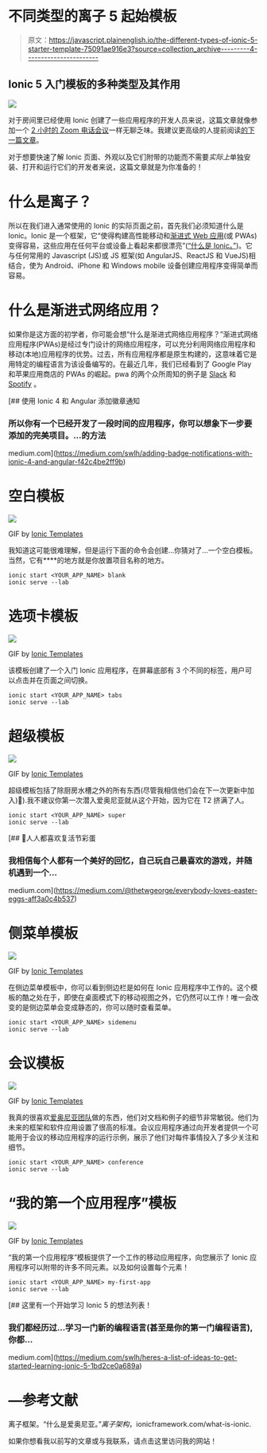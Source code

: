 # 不同类型的离子 5 起始模板

> 原文：<https://javascript.plainenglish.io/the-different-types-of-ionic-5-starter-template-75091ae916e3?source=collection_archive---------4----------------------->

## Ionic 5 入门模板的多种类型及其作用

![](img/02888969a416fce5a78ed316413fe4d0.png)

对于房间里已经使用 Ionic 创建了一些应用程序的开发人员来说，这篇文章就像参加一个 [2 小时的 Zoom 电话会议](https://medium.com/muddyum/asleep-employee-embarrassed-when-boss-calls-on-him-to-participate-in-zoom-meeting-d88c858b1929)一样无聊乏味。我建议更高级的人提前阅读[的下一篇文章](https://medium.com/swlh/heres-a-list-of-ideas-to-get-started-learning-ionic-5-1bd2ce0a689a)。

对于想要快速了解 Ionic 页面、外观以及它们附带的功能而不需要*实际上*单独安装、打开和运行它们的开发者来说，这篇文章就是为你准备的！

# **什么是离子？**

所以在我们进入通常使用的 Ionic 的实际页面之前，首先我们必须知道什么是 Ionic。Ionic 是一个框架，它“使得构建高性能移动和[渐进式 Web 应用](https://web.dev/what-are-pwas/)(或 PWAs)变得容易，这些应用在任何平台或设备上看起来都很漂亮”([“什么是 Ionic。”](https://ionicframework.com/what-is-ionic))。它与任何常用的 Javascript (JS)或 JS 框架(如 AngularJS、ReactJS 和 VueJS)相结合，使为 Android、iPhone 和 Windows mobile 设备创建应用程序变得简单而容易。

# 什么是渐进式网络应用？

如果你是这方面的初学者，你可能会想“什么是渐进式网络应用程序？”渐进式网络应用程序(PWAs)是经过专门设计的网络应用程序，可以充分利用网络应用程序和移动(本地)应用程序的优势。过去，所有应用程序都是原生构建的，这意味着它是用特定的编程语言为该设备编写的。在最近几年，我们已经看到了 Google Play 和苹果应用商店的 PWAs 的崛起。pwa 的两个众所周知的例子是 [Slack](https://slack.com/) 和 [Spotify](https://www.spotify.com/us/) 。

[](https://medium.com/swlh/adding-badge-notifications-with-ionic-4-and-angular-f42c4be2ff9b) [## 使用 Ionic 4 和 Angular 添加徽章通知

### 所以你有一个已经开发了一段时间的应用程序，你可以想象下一步要添加的完美项目。…的方法

medium.com](https://medium.com/swlh/adding-badge-notifications-with-ionic-4-and-angular-f42c4be2ff9b) 

# 空白模板

![](img/12579d43cf21795f798d2547b43f3c45.png)

GIF by [Ionic Templates](http://www.blog.planetfor.us/blog/Ionic-Templates.html)

我知道这可能很难理解，但是运行下面的命令会创建…你猜对了…一个空白模板。当然，它有**<YOUR _ APP _ NAME>**的地方就是你放置项目名称的地方。

```
ionic start <YOUR_APP_NAME> blank
ionic serve --lab
```

# 选项卡模板

![](img/8613968e33eabb0c3aa1bafe672be64a.png)

GIF by [Ionic Templates](http://www.blog.planetfor.us/blog/Ionic-Templates.html)

该模板创建了一个入门 Ionic 应用程序，在屏幕底部有 3 个不同的标签，用户可以点击并在页面之间切换。

```
ionic start <YOUR_APP_NAME> tabs
ionic serve --lab
```

# 超级模板

![](img/d3b77ce66b1db5493879d282e990ecd8.png)

GIF by [Ionic Templates](http://www.blog.planetfor.us/blog/Ionic-Templates.html)

超级模板包括了除厨房水槽之外的所有东西(尽管我相信他们会在下一次更新中加入)🤔).我不建议你第一次潜入爱奥尼亚就从这个开始，因为它在 T2 挤满了人。

```
ionic start <YOUR_APP_NAME> super
ionic serve --lab
```

[](https://medium.com/@thetwgeorge/everybody-loves-easter-eggs-aff3a0c4b537) [## 🎉人人都喜欢复活节彩蛋

### 我相信每个人都有一个美好的回忆，自己玩自己最喜欢的游戏，并随机遇到一个…

medium.com](https://medium.com/@thetwgeorge/everybody-loves-easter-eggs-aff3a0c4b537) 

# 侧菜单模板

![](img/59ac3f2690f844b781069270183a35a4.png)

GIF by [Ionic Templates](http://www.blog.planetfor.us/blog/Ionic-Templates.html)

在侧边菜单模板中，你可以看到侧边栏是如何在 Ionic 应用程序中工作的。这个模板的酷之处在于，即使在桌面模式下的移动视图之外，它仍然可以工作！唯一会改变的是侧边菜单会变成静态的，你可以随时查看菜单。

```
ionic start <YOUR_APP_NAME> sidemenu
ionic serve --lab
```

# 会议模板

![](img/ce4919afd37be59f99000ac69fc06ee2.png)

GIF by [Ionic Templates](http://www.blog.planetfor.us/blog/Ionic-Templates.html)

我真的很喜欢[爱奥尼亚团队](https://ionicframework.com/team)做的东西，他们对文档和例子的细节非常敏锐。他们为未来的框架和软件应用设置了很高的标准。会议应用程序通过向开发者提供一个可能用于会议的移动应用程序的运行示例，展示了他们对每件事情投入了多少关注和细节。

```
ionic start <YOUR_APP_NAME> conference
ionic serve --lab
```

# “我的第一个应用程序”模板

![](img/425602fc57e6f1c3a6a29bdbf9f0b2ae.png)

GIF by [Ionic Templates](http://www.blog.planetfor.us/blog/Ionic-Templates.html)

“我的第一个应用程序”模板提供了一个工作的移动应用程序，向您展示了 Ionic 应用程序可以附带的许多不同元素。以及如何设置每个元素！

```
ionic start <YOUR_APP_NAME> my-first-app
ionic serve --lab
```

[](https://medium.com/swlh/heres-a-list-of-ideas-to-get-started-learning-ionic-5-1bd2ce0a689a) [## 这里有一个开始学习 Ionic 5 的想法列表！

### 我们都经历过…学习一门新的编程语言(甚至是你的第一门编程语言),你都…

medium.com](https://medium.com/swlh/heres-a-list-of-ideas-to-get-started-learning-ionic-5-1bd2ce0a689a) 

# —参考文献

离子框架。“什么是爱奥尼亚。”*离子架构*，ionicframework.com/what-is-ionic.

如果你想看我以前写的文章或与我联系，请点击这里访问我的网站！